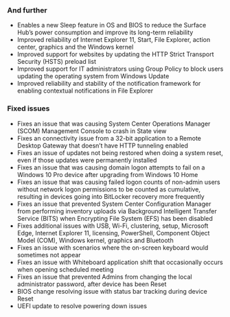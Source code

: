 ### And further
- Enables a new Sleep feature in OS and BIOS to reduce the Surface Hub’s power consumption and improve its long-term reliability
- Improved reliability of Internet Explorer 11, Start, File Explorer, action center, graphics and the Windows kernel
- Improved support for websites by updating the HTTP Strict Transport Security (HSTS) preload list
- Improved support for IT administrators using Group Policy to block users updating the operating system from Windows Update
- Improved reliability and stability of the notification framework for enabling contextual notifications in File Explorer

### Fixed issues
- Fixes an issue that was causing System Center Operations Manager (SCOM) Management Console to crash in State view
- Fixes an connectivity issue from a 32-bit application to a Remote Desktop Gateway that doesn’t have HTTP tunneling enabled
- Fixes an issue of updates not being restored when doing a system reset, even if those updates were permanently installed
- Fixes an issue that was causing domain logon attempts to fail on a Windows 10 Pro device after upgrading from Windows 10 Home
- Fixes an issue that was causing failed logon counts of non-admin users without network logon permissions to be counted as cumulative, resulting in devices going into BitLocker recovery more frequently
- Fixes an issue that prevented System Center Configuration Manager from performing inventory uploads via Background Intelligent Transfer Service (BITS) when Encrypting File System (EFS) has been disabled
- Fixes additional issues with USB, Wi-Fi, clustering, setup, Microsoft Edge, Internet Explorer 11, licensing, PowerShell, Component Object Model (COM), Windows kernel, graphics and Bluetooth
- Fixes an issue with scenarios where the on-screen keyboard would sometimes not appear
- Fixes an issue with Whiteboard application shift that occasionally occurs when opening scheduled meeting
- Fixes an issue that prevented Admins from changing the local administrator password, after device has been Reset
- BIOS change resolving issue with status bar tracking during device Reset
- UEFI update to resolve powering down issues